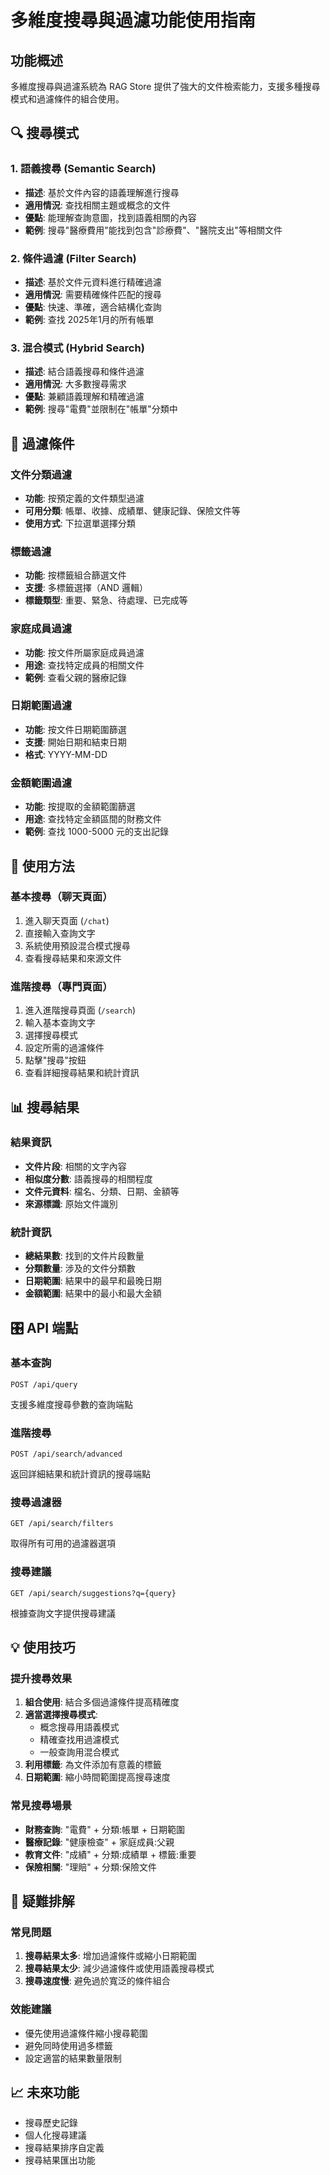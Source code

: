 # 多維度搜尋與過濾功能使用指南

## 功能概述

多維度搜尋與過濾系統為 RAG Store 提供了強大的文件檢索能力，支援多種搜尋模式和過濾條件的組合使用。

## 🔍 搜尋模式

### 1. 語義搜尋 (Semantic Search)
- **描述**: 基於文件內容的語義理解進行搜尋
- **適用情況**: 查找相關主題或概念的文件
- **優點**: 能理解查詢意圖，找到語義相關的內容
- **範例**: 搜尋"醫療費用"能找到包含"診療費"、"醫院支出"等相關文件

### 2. 條件過濾 (Filter Search)
- **描述**: 基於文件元資料進行精確過濾
- **適用情況**: 需要精確條件匹配的搜尋
- **優點**: 快速、準確，適合結構化查詢
- **範例**: 查找 2025年1月的所有帳單

### 3. 混合模式 (Hybrid Search)
- **描述**: 結合語義搜尋和條件過濾
- **適用情況**: 大多數搜尋需求
- **優點**: 兼顧語義理解和精確過濾
- **範例**: 搜尋"電費"並限制在"帳單"分類中

## 🎯 過濾條件

### 文件分類過濾
- **功能**: 按預定義的文件類型過濾
- **可用分類**: 帳單、收據、成績單、健康記錄、保險文件等
- **使用方式**: 下拉選單選擇分類

### 標籤過濾
- **功能**: 按標籤組合篩選文件
- **支援**: 多標籤選擇（AND 邏輯）
- **標籤類型**: 重要、緊急、待處理、已完成等

### 家庭成員過濾
- **功能**: 按文件所屬家庭成員過濾
- **用途**: 查找特定成員的相關文件
- **範例**: 查看父親的醫療記錄

### 日期範圍過濾
- **功能**: 按文件日期範圍篩選
- **支援**: 開始日期和結束日期
- **格式**: YYYY-MM-DD

### 金額範圍過濾
- **功能**: 按提取的金額範圍篩選
- **用途**: 查找特定金額區間的財務文件
- **範例**: 查找 1000-5000 元的支出記錄

## 🚀 使用方法

### 基本搜尋（聊天頁面）
1. 進入聊天頁面 (`/chat`)
2. 直接輸入查詢文字
3. 系統使用預設混合模式搜尋
4. 查看搜尋結果和來源文件

### 進階搜尋（專門頁面）
1. 進入進階搜尋頁面 (`/search`)
2. 輸入基本查詢文字
3. 選擇搜尋模式
4. 設定所需的過濾條件
5. 點擊"搜尋"按鈕
6. 查看詳細搜尋結果和統計資訊

## 📊 搜尋結果

### 結果資訊
- **文件片段**: 相關的文字內容
- **相似度分數**: 語義搜尋的相關程度
- **文件元資料**: 檔名、分類、日期、金額等
- **來源標識**: 原始文件識別

### 統計資訊
- **總結果數**: 找到的文件片段數量
- **分類數量**: 涉及的文件分類數
- **日期範圍**: 結果中的最早和最晚日期
- **金額範圍**: 結果中的最小和最大金額

## 🎛️ API 端點

### 基本查詢
```
POST /api/query
```
支援多維度搜尋參數的查詢端點

### 進階搜尋
```
POST /api/search/advanced
```
返回詳細結果和統計資訊的搜尋端點

### 搜尋過濾器
```
GET /api/search/filters
```
取得所有可用的過濾器選項

### 搜尋建議
```
GET /api/search/suggestions?q={query}
```
根據查詢文字提供搜尋建議

## 💡 使用技巧

### 提升搜尋效果
1. **組合使用**: 結合多個過濾條件提高精確度
2. **適當選擇搜尋模式**: 
   - 概念搜尋用語義模式
   - 精確查找用過濾模式
   - 一般查詢用混合模式
3. **利用標籤**: 為文件添加有意義的標籤
4. **日期範圍**: 縮小時間範圍提高搜尋速度

### 常見搜尋場景
- **財務查詢**: "電費" + 分類:帳單 + 日期範圍
- **醫療記錄**: "健康檢查" + 家庭成員:父親
- **教育文件**: "成績" + 分類:成績單 + 標籤:重要
- **保險相關**: "理賠" + 分類:保險文件

## 🔧 疑難排解

### 常見問題
1. **搜尋結果太多**: 增加過濾條件或縮小日期範圍
2. **搜尋結果太少**: 減少過濾條件或使用語義搜尋模式
3. **搜尋速度慢**: 避免過於寬泛的條件組合

### 效能建議
- 優先使用過濾條件縮小搜尋範圍
- 避免同時使用過多標籤
- 設定適當的結果數量限制

## 📈 未來功能
- 搜尋歷史記錄
- 個人化搜尋建議
- 搜尋結果排序自定義
- 搜尋結果匯出功能
